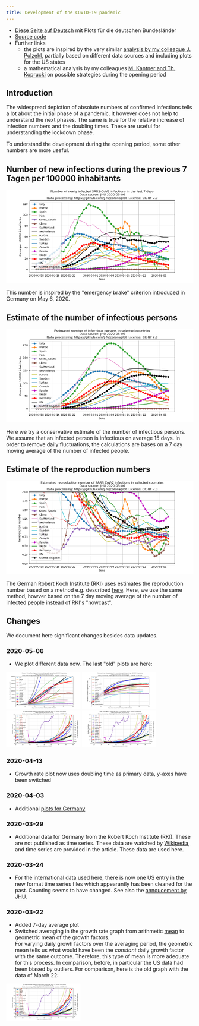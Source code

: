 ```yaml
---
title: Development of the COVID-19 pandemic
---
```


- [Diese Seite auf Deutsch](index.md) mit Plots für die deutschen Bundesländer
- [Source code](https://github.com/j-fu/coronaplot)
- Further links
   - the plots are inspired by the very similar [analysis by my colleague J. Polzehl](https://www.wias-berlin.de/people/polzehl/COVID-19.jsp),
     partially based on different data sources and including plots for the US states
   - a mathematical analysis by my colleagues [M. Kantner and Th. Koprucki](https://arxiv.org/abs/2004.09471)
     on possible strategies during the opening period
     
## Introduction

The widespread depiction of absolute numbers of confirmed infections tells a lot about
the initial phase of a pandemic. It however does not help to understand the next phases.
The same is true for the relative increase of infection numbers and the doubling times.
These are useful for understanding the lockdown phase.

To understand the development during the opening period, some other numbers are more useful.


## Number of new infections during the previous 7 Tagen per 100000 inhabitants

![](world-new.png)

This number is inspired by the "emergency brake" criterion introduced in Germany
on May 6, 2020.

## Estimate of the number of infectious persons

![](world-active.png)

Here we try a conservative estimate of the number of  infectious persons.
We assume that an infected person is infectious on average 15 days.
In order to remove daily fluctuations, the calculations are bases on a 7 day moving 
average of the number of infected people.



## Estimate of the reproduction numbers
![](world-repro.png)

The German Robert Koch Institute (RKI) uses estimates the reproduction number based
on a method e.g. described [here](https://www.heise.de/newsticker/meldung/Corona-Pandemie-Die-Mathematik-hinter-den-Reproduktionszahlen-R-4712676.html).
Here, we use the same method, howver based on the 7 day moving 
average of the number of infected people instead of  RKI's "nowcast".



## Changes
We document here significant changes besides data updates. 

### 2020-05-06 
- We plot different data now. The last "old" plots are here:



<img src="https://github.com/j-fu/coronaplot/raw/master/docs/infected-exp.png" width="200">

<img src="https://github.com/j-fu/coronaplot/raw/master/docs/infected.png" width="200"> 

<img src="https://github.com/j-fu/coronaplot/raw/master/docs/infected-growthrate.png" width="200"> 

<img src="https://github.com/j-fu/coronaplot/raw/master/docs/infected-growthrate-weeklyavg.png" width="200">

### 2020-04-13
- Growth rate plot now uses doubling time as primary data, y-axes have been switched
### 2020-04-03
-  Additional [plots for  Germany](de-plots.md)
### 2020-03-29
- Additional data for Germany from the Robert Koch Institute (RKI). These are not published as time series.
These data  are watched by [Wikipedia](https://de.wikipedia.org/wiki/COVID-19-Pandemie_in_Deutschland#Infektionsfälle), and time series
are provided in the article. These data are used here.
### 2020-03-24
- For the international data used here, there is now one US entry in the new format time series files which appearantly
has been cleaned for the past. Counting seems to have changed. See also the [annoucement by JHU](https://github.com/CSSEGISandData/COVID-19/issues/1250).

### 2020-03-22
- Added 7-day average plot
- Switched averaging in the growth rate graph from arithmetic [mean](https://en.wikipedia.org/wiki/Mean) to geometric mean of the growth factors.  
For varying daily growh factors over the averaging period, the geometric mean tells us what would have been the *constant* daily growth factor  with the same outcome. Therefore, this type of mean is more adequate for this process. In comparison, before, in particular the US data had been biased by outliers. For comparison, here is the old graph with the data of March 22:

<img src="https://github.com/j-fu/coronaplot/raw/51326c1522407fca8a5c32ba280460d8924d2f06/infected-growthrate.png" width="200">




